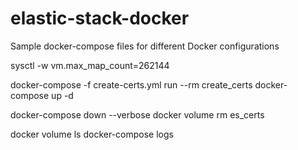 # elastic-stack-docker
Sample docker-compose files for different Docker configurations


sysctl -w vm.max_map_count=262144 

docker-compose -f create-certs.yml run --rm create_certs
docker-compose up -d

docker-compose down --verbose
docker volume rm es_certs


docker volume ls
docker-compose logs
